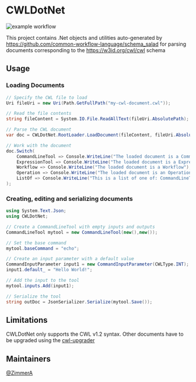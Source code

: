 # CWLDotNet
![example workflow](https://github.com/common-workflow-lab/CWLDotNet/actions/workflows/workflow.yml/badge.svg)

This project contains .Net objects and utilities auto-generated by https://github.com/common-workflow-language/schema_salad for parsing documents corresponding to the https://w3id.org/cwl/cwl schema

## Usage

### Loading Documents
```cs
// Specify the CWL file to load
Uri fileUri = new Uri(Path.GetFullPath("my-cwl-document.cwl"));

// Read the file contents 
string fileContent = System.IO.File.ReadAllText(fileUri.AbsolutePath);

// Parse the CWL document
var doc = CWLDotNet.RootLoader.LoadDocument(fileContent, fileUri.AbsoluteUri);

// Work with the document
doc.Switch(
    CommandLineTool => Console.WriteLine("The loaded document is a CommandLineTool"),
    ExpressionTool => Console.WriteLine("The loaded document is a ExpressionTool"),
    Workflow => Console.WriteLine("The loaded document is a Workflow"),
    Operation => Console.WriteLine("The loaded document is an Operation"),
    ListOf => Console.WriteLine("This is a list of one of: CommandLineTool | ExpressionTool | Workflow | Operation")
);
```

### Creating, editing and serializing documents
```csharp
using System.Text.Json;
using CWLDotNet;

// Create a CommandLineTool with empty inputs and outputs
CommandLineTool mytool = new CommandLineTool(new(),new());

// Set the base command
mytool.baseCommand = "echo";

// Create an input parameter with a default value
CommandInputParameter input1 = new CommandInputParameter(CWLType.INT);
input1.default_ = "Hello World!";

// Add the input to the tool
mytool.inputs.Add(input1);

// Serialize the tool
string outDoc = JsonSerializer.Serialize(mytool.Save());
```

## Limitations
CWLDotNet only supports the CWL v1.2 syntax. Other documents have to be upgraded using the [cwl-upgrader](https://pypi.org/project/cwl-upgrader/)

## Maintainers
[@ZimmerA](https://github.com/ZimmerA)